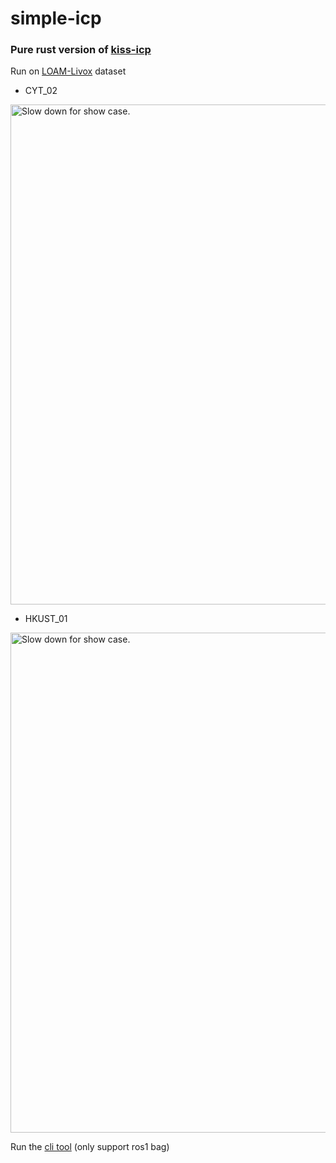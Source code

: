 # simple-icp

### Pure rust version of [kiss-icp](https://github.com/PRBonn/kiss-icp)

Run on [LOAM-Livox](https://github.com/hku-mars/loam_livox) dataset
* CYT_02
<img src="docs/CYT_02.avif" width="800" alt="Slow down for show case.">

* HKUST_01
<img src="docs/HKUST_01.avif" width="800" alt="Slow down for show case.">

Run the [cli tool](https://github.com/powei-lin/simple-icp-cli) (only support ros1 bag)


